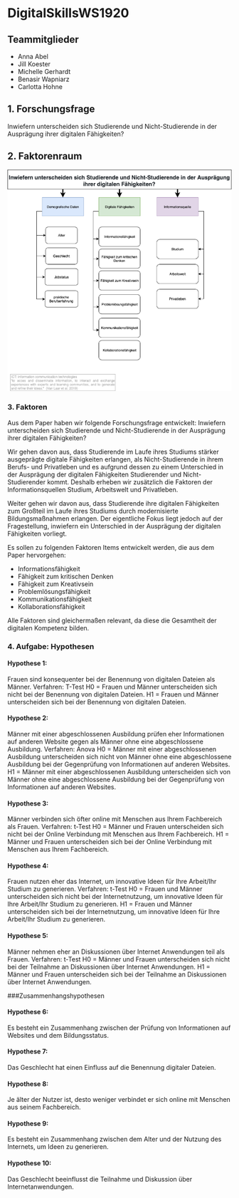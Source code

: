 # DigitalSkillsWS1920

## Teammitglieder
- Anna Abel 
- Jill Koester 
- Michelle Gerhardt 
- Benasir Wapniarz 
- Carlotta Hohne 


## 1. Forschungsfrage
Inwiefern unterscheiden sich Studierende und Nicht-Studierende in der Ausprägung ihrer digitalen Fähigkeiten?

## 2. Faktorenraum

![Faktorenraum](images/FaktorenraumDigitalSkillsneu.png)

### 3. Faktoren

Aus dem Paper haben wir folgende Forschungsfrage entwickelt: Inwiefern unterscheiden sich Studierende und Nicht-Studierende in der Ausprägung ihrer digitalen Fähigkeiten?

Wir gehen davon aus, dass Studierende im Laufe ihres Studiums stärker ausgeprägte digitale Fähigkeiten erlangen, als Nicht-Studierende in ihrem Berufs- und Privatleben und es aufgrund dessen zu einem Unterschied in der Ausprägung der digitalen Fähigkeiten Studierender und Nicht-Studierender kommt. Deshalb erheben wir zusätzlich die Faktoren der Informationsquellen Studium, Arbeitswelt und Privatleben.

Weiter gehen wir davon aus, dass Studierende ihre digitalen Fähigkeiten zum Großteil im Laufe ihres Studiums durch modernisierte Bildungsmaßnahmen erlangen. Der eigentliche Fokus liegt jedoch auf der Fragestellung, inwiefern ein Unterschied in der Ausprägung der digitalen Fähigkeiten vorliegt.

Es sollen zu folgenden Faktoren Items entwickelt werden, die aus dem Paper hervorgehen:

* Informationsfähigkeit 
* Fähigkeit zum kritischen Denken
* Fähigkeit zum Kreativsein
* Problemlösungsfähigkeit
* Kommunikationsfähigkeit
* Kollaborationsfähigkeit

Alle Faktoren sind gleichermaßen relevant, da diese die Gesamtheit der digitalen Kompetenz bilden. 

### 4. Aufgabe: Hypothesen

#### Hypothese 1: 

Frauen sind konsequenter bei der Benennung von digitalen Dateien als Männer.
Verfahren: T-Test
H0 = Frauen und Männer unterscheiden sich nicht bei der Benennung von digitalen Dateien.
H1 = Frauen und Männer unterscheiden sich bei der Benennung von digitalen Dateien.


#### Hypothese 2: 

Männer mit einer abgeschlossenen Ausbildung prüfen eher Informationen auf anderen Website gegen als Männer ohne eine abgeschlossene Ausbildung. 
Verfahren: Anova
H0 = Männer mit einer abgeschlossenen Ausbildung unterscheiden sich nicht von Männer ohne eine abgeschlossene Ausbildung bei der Gegenprüfung von Informationen auf anderen Websites.
H1 = Männer mit einer abgeschlossenen Ausbildung unterscheiden sich von Männer ohne eine abgeschlossene Ausbildung bei der Gegenprüfung von Informationen auf anderen Websites.


#### Hypothese 3: 

Männer verbinden sich öfter online mit Menschen aus Ihrem Fachbereich als Frauen.
Verfahren: t-Test
H0 = Männer und Frauen unterscheiden sich nicht bei der Online Verbindung mit Menschen aus Ihrem Fachbereich.
H1 = Männer und Frauen unterscheiden sich bei der Online Verbindung mit Menschen aus Ihrem Fachbereich.


#### Hypothese 4:

Frauen nutzen eher das Internet, um innovative Ideen für Ihre Arbeit/Ihr Studium zu generieren.
Verfahren: t-Test
H0 = Frauen und Männer unterscheiden sich nicht bei der Internetnutzung, um innovative Ideen für Ihre Arbeit/Ihr Studium zu generieren.
H1 = Frauen und Männer unterscheiden sich bei der Internetnutzung, um innovative Ideen für Ihre Arbeit/Ihr Studium zu generieren.

#### Hypothese 5: 

Männer nehmen eher an Diskussionen über Internet Anwendungen teil als Frauen.
Verfahren: t-Test
H0 = Männer und Frauen unterscheiden sich nicht bei der Teilnahme an Diskussionen über Internet Anwendungen.
H1 = Männer und Frauen unterscheiden sich bei der Teilnahme an Diskussionen über Internet Anwendungen.


###Zusammenhangshypothesen

#### Hypothese 6: 

Es besteht ein Zusammenhang zwischen der Prüfung von Informationen auf Websites und dem Bildungsstatus.

#### Hypothese 7: 

Das Geschlecht hat einen Einfluss auf die Benennung digitaler Dateien.

#### Hypothese 8: 

Je älter der Nutzer ist, desto weniger verbindet er sich online mit Menschen aus seinem Fachbereich.

#### Hypothese 9: 

Es besteht ein Zusammenhang zwischen dem Alter und der Nutzung des Internets, um Ideen zu generieren.

#### Hypothese 10: 

Das Geschlecht beeinflusst die Teilnahme und Diskussion über Internetanwendungen.

